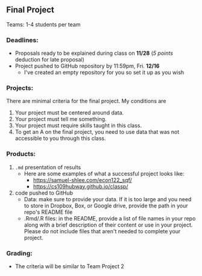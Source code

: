 ## Final Project

Teams: 1-4 students per team

### Deadlines: 

- Proposals ready to be explained during class on **11/28** (*5 points* deduction for late proposal)
- Project pushed to GitHub repository by 11:59pm, Fri. **12/16**
    - I've created an empty repository for you so set it up as you wish

### Projects:
There are minimal criteria for the final project. My conditions are

1. Your project must be centered around data.
2. Your project must tell me something.
3. Your project must require skills taught in this class.
4. To get an A on the final project, you need to use data that was not accessible to you through this class.

### Products:

1. `.md` presentation of results
    - Here are some examples of what a successful project looks like:
        - https://samuel-shlee.com/econ122_sqf/
        - https://cs109hubway.github.io/classp/
2. code pushed to GitHub
    - Data: make sure to provide your data. If it is too large and you need to store in Dropbox, Box, or Google drive, provide the path in your repo's README file
    - .Rmd/.R files: in the README, provide a list of file names in your repo along with a brief description of their content or use in your project. Please do not include files that aren't needed to complete your project.

### Grading:

- The criteria will be similar to Team Project 2
